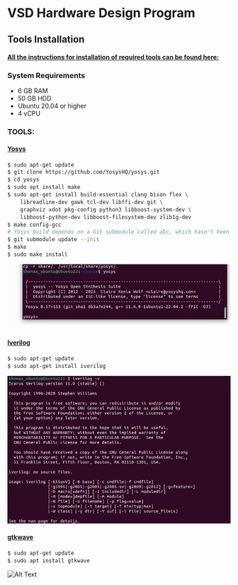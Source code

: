 

# VSD Hardware Design Program

## Tools Installation

#### <ins>All the instructions for installation of required tools can be found here:</ins>

### **System Requirements**
- 6 GB RAM
- 50 GB HDD
- Ubuntu 20.04 or higher
- 4 vCPU

### **TOOLS:**

#### <ins>**Yosys**</ins>
```bash
$ sudo apt-get update
$ git clone https://github.com/YosysHQ/yosys.git
$ cd yosys
$ sudo apt install make
$ sudo apt-get install build-essential clang bison flex \
    libreadline-dev gawk tcl-dev libffi-dev git \
    graphviz xdot pkg-config python3 libboost-system-dev \
    libboost-python-dev libboost-filesystem-dev zlib1g-dev
$ make config-gcc
# Yosys build depends on a Git submodule called abc, which hasn't been initialized yet. You need to run the following command before running make
$ git submodule update --init
$ make 
$ sudo make install
```
![Alt Text](images/yosys.png)

#### <ins>**Iverilog**</ins>
```bash
$ sudo apt-get update
$ sudo apt-get install iverilog
```
![Alt Text](images/iverilog.png)

#### <ins>**gtkwave**</ins>
```bash
$ sudo apt-get update
$ sudo apt install gtkwave
```
![Alt Text](images/gtkwave.png)

